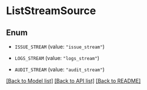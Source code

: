 # ListStreamSource

## Enum


* `ISSUE_STREAM` (value: `"issue_stream"`)

* `LOGS_STREAM` (value: `"logs_stream"`)

* `AUDIT_STREAM` (value: `"audit_stream"`)


[[Back to Model list]](../README.md#documentation-for-models) [[Back to API list]](../README.md#documentation-for-api-endpoints) [[Back to README]](../README.md)


